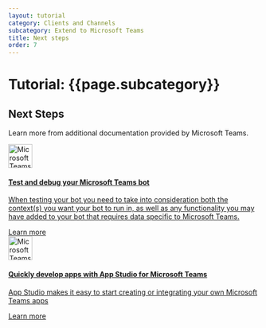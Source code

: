 ```yaml
---
layout: tutorial
category: Clients and Channels
subcategory: Extend to Microsoft Teams
title: Next steps
order: 7
---
```


# Tutorial: {{page.subcategory}}

## Next Steps

Learn more from additional documentation provided by Microsoft Teams.

<div class="card-deck">
    <a href="https://docs.microsoft.com/en-us/microsoftteams/platform/concepts/bots/bots-test" class="card">
        <div class="card-body">
            <img src="{{site.baseurl}}/assets/images/icons/teams.png" alt="Microsoft Teams icon" width="48px">
            <h4 class="card-title">Test and debug your Microsoft Teams bot</h4>
            <p class="card-text">When testing your bot you need to take into consideration both the context(s) you want your bot to run in, as well as any functionality you may have added to your bot that requires data specific to Microsoft Teams.</p>
        </div>
        <div class="card-footer">
            <div class="btn btn-primary">Learn more</div>
        </div>
    </a>
    <a href="https://docs.microsoft.com/en-us/microsoftteams/platform/get-started/get-started-app-studio" class="card">
        <div class="card-body">
            <img src="{{site.baseurl}}/assets/images/icons/teams.png" alt="Microsoft Teams icon" width="48px">
            <h4 class="card-title">Quickly develop apps with App Studio for Microsoft Teams</h4>
            <p class="card-text">App Studio makes it easy to start creating or integrating your own Microsoft Teams apps</p>
        </div>
        <div class="card-footer">
            <div class="btn btn-primary">Learn more</div>
        </div>
    </a>
</div>